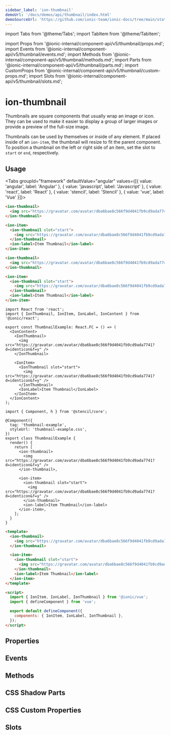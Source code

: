 ```yaml
---
sidebar_label: 'ion-thumbnail'
demoUrl: '/docs/demos/api/thumbnail/index.html'
demoSourceUrl: 'https://github.com/ionic-team/ionic-docs/tree/main/static/demos/api/thumbnail/index.html'
---
```


import Tabs from '@theme/Tabs';
import TabItem from '@theme/TabItem';

import Props from '@ionic-internal/component-api/v5/thumbnail/props.md';
import Events from '@ionic-internal/component-api/v5/thumbnail/events.md';
import Methods from '@ionic-internal/component-api/v5/thumbnail/methods.md';
import Parts from '@ionic-internal/component-api/v5/thumbnail/parts.md';
import CustomProps from '@ionic-internal/component-api/v5/thumbnail/custom-props.md';
import Slots from '@ionic-internal/component-api/v5/thumbnail/slots.md';

# ion-thumbnail

Thumbnails are square components that usually wrap an image or icon. They can be used to make it easier to display a group of larger images or provide a preview of the full-size image.

Thumbnails can be used by themselves or inside of any element. If placed inside of an `ion-item`, the thumbnail will resize to fit the parent component. To position a thumbnail on the left or right side of an item, set the slot to `start` or `end`, respectively.

## Usage

<Tabs groupId="framework" defaultValue="angular" values={[{ value: 'angular', label: 'Angular' }, { value: 'javascript', label: 'Javascript' }, { value: 'react', label: 'React' }, { value: 'stencil', label: 'Stencil' }, { value: 'vue', label: 'Vue' }]}>

<TabItem value="angular">

```html
<ion-thumbnail>
  <img src="https://gravatar.com/avatar/dba6bae8c566f9d4041fb9cd9ada7741?d=identicon&f=y" />
</ion-thumbnail>

<ion-item>
  <ion-thumbnail slot="start">
    <img src="https://gravatar.com/avatar/dba6bae8c566f9d4041fb9cd9ada7741?d=identicon&f=y" />
  </ion-thumbnail>
  <ion-label>Item Thumbnail</ion-label>
</ion-item>
```

</TabItem>

<TabItem value="javascript">

```html
<ion-thumbnail>
  <img src="https://gravatar.com/avatar/dba6bae8c566f9d4041fb9cd9ada7741?d=identicon&f=y" />
</ion-thumbnail>

<ion-item>
  <ion-thumbnail slot="start">
    <img src="https://gravatar.com/avatar/dba6bae8c566f9d4041fb9cd9ada7741?d=identicon&f=y" />
  </ion-thumbnail>
  <ion-label>Item Thumbnail</ion-label>
</ion-item>
```

</TabItem>

<TabItem value="react">

```tsx
import React from 'react';
import { IonThumbnail, IonItem, IonLabel, IonContent } from '@ionic/react';

export const ThumbnailExample: React.FC = () => (
  <IonContent>
    <IonThumbnail>
      <img src="https://gravatar.com/avatar/dba6bae8c566f9d4041fb9cd9ada7741?d=identicon&f=y" />
    </IonThumbnail>

    <IonItem>
      <IonThumbnail slot="start">
        <img src="https://gravatar.com/avatar/dba6bae8c566f9d4041fb9cd9ada7741?d=identicon&f=y" />
      </IonThumbnail>
      <IonLabel>Item Thumbnail</IonLabel>
    </IonItem>
  </IonContent>
);
```

</TabItem>

<TabItem value="stencil">

```tsx
import { Component, h } from '@stencil/core';

@Component({
  tag: 'thumbnail-example',
  styleUrl: 'thumbnail-example.css',
})
export class ThumbnailExample {
  render() {
    return [
      <ion-thumbnail>
        <img src="https://gravatar.com/avatar/dba6bae8c566f9d4041fb9cd9ada7741?d=identicon&f=y" />
      </ion-thumbnail>,

      <ion-item>
        <ion-thumbnail slot="start">
          <img src="https://gravatar.com/avatar/dba6bae8c566f9d4041fb9cd9ada7741?d=identicon&f=y" />
        </ion-thumbnail>
        <ion-label>Item Thumbnail</ion-label>
      </ion-item>,
    ];
  }
}
```

</TabItem>

<TabItem value="vue">

```html
<template>
  <ion-thumbnail>
    <img src="https://gravatar.com/avatar/dba6bae8c566f9d4041fb9cd9ada7741?d=identicon&f=y" />
  </ion-thumbnail>

  <ion-item>
    <ion-thumbnail slot="start">
      <img src="https://gravatar.com/avatar/dba6bae8c566f9d4041fb9cd9ada7741?d=identicon&f=y" />
    </ion-thumbnail>
    <ion-label>Item Thumbnail</ion-label>
  </ion-item>
</template>

<script>
  import { IonItem, IonLabel, IonThumbnail } from '@ionic/vue';
  import { defineComponent } from 'vue';

  export default defineComponent({
    components: { IonItem, IonLabel, IonThumbnail },
  });
</script>
```

</TabItem>

</Tabs>

## Properties

<Props />

## Events

<Events />

## Methods

<Methods />

## CSS Shadow Parts

<Parts />

## CSS Custom Properties

<CustomProps />

## Slots

<Slots />
